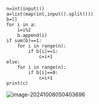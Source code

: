 ```
n=int(input())
a=list(map(int,input().split()))
b=[]
for i in a:
    i=i%2
    b.append(i)
if sum(b)==1:
    for i in range(n):
        if b[i]==1:
            c=i+1
else:
    for i in range(n):
        if b[i]==0:
            c=i+1
print(c)
```

![image-20241008050403696](C:\Users\huawei\AppData\Roaming\Typora\typora-user-images\image-20241008050403696.png)